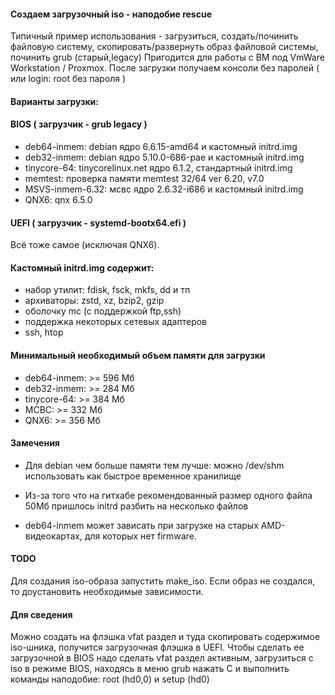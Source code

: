 #### Создаем загрузочный iso - наподобие rescue  

Типичный пример использования - загрузиться, создать/починить файловую систему,
скопировать/развернуть образ файловой системы, починить grub (старый,legacy)
Пригодится для работы с ВМ под VmWare Workstation / Proxmox.
После загрузки получаем консоли без паролей ( или login: root без пароля )

#### Варианты загрузки:
#### BIOS ( загрузчик - grub legacy )
- deb64-inmem: debian ядро 6.6.15-amd64 и кастомный initrd.img
- deb32-inmem: debian ядро 5.10.0-686-pae и кастомный initrd.img
- tinycore-64: tinycorelinux.net ядро 6.1.2, стандартный initrd.img
- memtest: проверка памяти memtest 32/64 ver 6.20, v7.0
- MSVS-inmem-6.32: мсвс ядро 2.6.32-i686 и кастомный initrd.img
- QNX6: qnx 6.5.0

#### UEFI ( загрузчик - systemd-bootx64.efi )
Всё тоже самое (исключая QNX6). 


#### Кастомный initrd.img содержит:
- набор утилит: fdisk, fsck, mkfs, dd и тп
- архиваторы: zstd, xz, bzip2, gzip
- оболочку mc (c поддержкой ftp,ssh) 
- поддержка некоторых сетевых адаптеров
- ssh, htop 

#### Минимальный необходимый объем памяти для загрузки
- deb64-inmem: >= 596 Мб
- deb32-inmem: >= 284 Мб
- tinycore-64: >= 384 Мб
- МСВС: >= 332 Мб
- QNX6: >= 356 Мб

#### Замечения
- Для debian чем больше памяти тем лучше: можно /dev/shm использовать как
быстрое временное хранилище

- Из-за того что на гитхабе рекомендованный размер одного файла 50Мб пришлось 
initrd разбить на несколько файлов

- deb64-inmem может зависать при загрузке на старых AMD-видеокартах, для которых нет firmware.

#### TODO
Для создания iso-образа запустить make_iso. Если образ не создался, то доустановить 
необходимые зависимости.

#### Для сведения
Можно создать на флэшка vfat раздел и туда скопировать содержимое iso-шника, получится
загрузочная флэшка в UEFI. Чтобы сделать ее загрузочной в BIOS надо сделать vfat раздел активным,
загрузиться с iso в режиме BIOS, находясь в меню grub нажать С и выполнить команды наподобие:
root (hd0,0) и setup (hd0)



